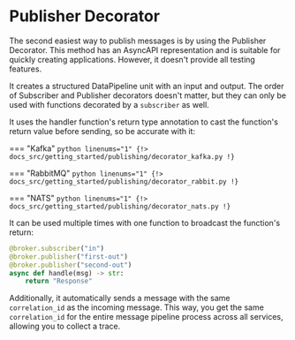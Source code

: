 # Publisher Decorator

The second easiest way to publish messages is by using the Publisher Decorator. This method has an AsyncAPI representation and is suitable for quickly creating applications. However, it doesn't provide all testing features.

It creates a structured DataPipeline unit with an input and output. The order of Subscriber and Publisher decorators doesn't matter, but they can only be used with functions decorated by a `subscriber` as well.

It uses the handler function's return type annotation to cast the function's return value before sending, so be accurate with it:

=== "Kafka"
    ```python linenums="1"
    {!> docs_src/getting_started/publishing/decorator_kafka.py !}
    ```

=== "RabbitMQ"
    ```python linenums="1"
    {!> docs_src/getting_started/publishing/decorator_rabbit.py !}
    ```

=== "NATS"
    ```python linenums="1"
    {!> docs_src/getting_started/publishing/decorator_nats.py !}
    ```

It can be used multiple times with one function to broadcast the function's return:

```python
@broker.subscriber("in")
@broker.publisher("first-out")
@broker.publisher("second-out")
async def handle(msg) -> str:
    return "Response"
```

Additionally, it automatically sends a message with the same `correlation_id` as the incoming message. This way, you get the same `correlation_id` for the entire message pipeline process across all services, allowing you to collect a trace.
